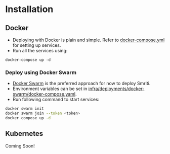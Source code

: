 # Installation

## Docker

- Deploying with Docker is plain and simple. 
Refer to [docker-compose.yml](https://github.com/prabhuomkar/smriti/blob/master/docker-compose.yaml) for setting up services.
- Run all the services using:
```bah
docker-compose up -d
```

### Deploy using Docker Swarm

- [Docker Swarm](https://docs.docker.com/engine/swarm/) is the preferred approach for now to deploy Smriti. 
- Environment variables can be set in [infra/deployments/docker-swarm/docker-compose.yaml](https://github.com/prabhuomkar/smriti/blob/master/infra/deployments/docker-swarm/docker-compose.yaml).
- Run following command to start services:
```bash
docker swarm init
docker swarm join --token <token>
docker compose up -d
```

## Kubernetes

Coming Soon!